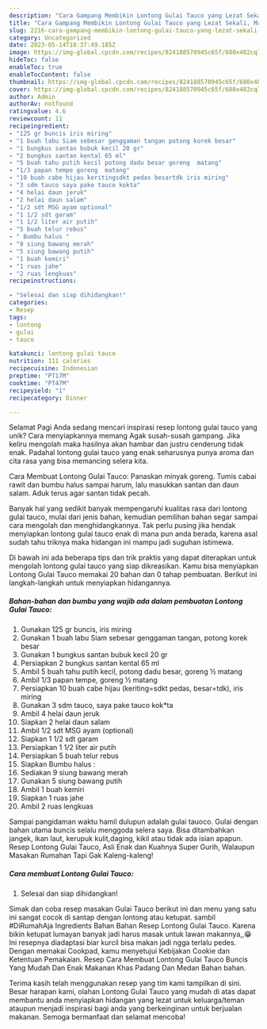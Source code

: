 ```yaml
---
description: "Cara Gampang Membikin Lontong Gulai Tauco yang Lezat Sekali, Mantap"
title: "Cara Gampang Membikin Lontong Gulai Tauco yang Lezat Sekali, Mantap"
slug: 2216-cara-gampang-membikin-lontong-gulai-tauco-yang-lezat-sekali-mantap
category: Uncategorized
date: 2023-05-14T18:37:49.185Z
image: https://img-global.cpcdn.com/recipes/824188570945c65f/680x482cq70/lontong-gulai-tauco-foto-resep-utama.jpg
hideToc: false
enableToc: true
enableTocContent: false
thumbnail: https://img-global.cpcdn.com/recipes/824188570945c65f/680x482cq70/lontong-gulai-tauco-foto-resep-utama.jpg
cover: https://img-global.cpcdn.com/recipes/824188570945c65f/680x482cq70/lontong-gulai-tauco-foto-resep-utama.jpg
author: Admin
authorAv: notfound
ratingvalue: 4.6
reviewcount: 11
recipeingredient:
- "125 gr buncis iris miring"
- "1 buah labu Siam sebesar genggaman tangan potong korek besar"
- "1 bungkus santan bubuk kecil 20 gr"
- "2 bungkus santan kental 65 ml"
- "5 buah tahu putih kecil potong dadu besar goreng  matang"
- "1/3 papan tempe goreng  matang"
- "10 buah cabe hijau keritingsdkt pedas besartdk iris miring"
- "3 sdm tauco saya pake tauco kokta"
- "4 helai daun jeruk"
- "2 helai daun salam"
- "1/2 sdt MSG ayam optional"
- "1 1/2 sdt garam"
- "1 1/2 liter air putih"
- "5 buah telur rebus"
- " Bumbu halus "
- "9 siung bawang merah"
- "5 siung bawang putih"
- "1 buah kemiri"
- "1 ruas jahe"
- "2 ruas lengkuas"
recipeinstructions:

- "Selesai dan siap dihidangkan!"
categories:
- Resep
tags:
- lontong
- gulai
- tauco

katakunci: lontong gulai tauco 
nutrition: 111 calories
recipecuisine: Indonesian
preptime: "PT17M"
cooktime: "PT47M"
recipeyield: "1"
recipecategory: Dinner

---
```



Selamat Pagi Anda sedang mencari inspirasi resep lontong gulai tauco yang unik? Cara menyiapkannya memang Agak susah-susah gampang. Jika keliru mengolah maka hasilnya akan hambar dan justru cenderung tidak enak. Padahal lontong gulai tauco yang enak seharusnya punya aroma dan cita rasa yang bisa memancing selera kita.


Cara Membuat Lontong Gulai Tauco: Panaskan minyak goreng. Tumis cabai rawit dan bumbu halus sampai harum, lalu masukkan santan dan daun salam. Aduk terus agar santan tidak pecah.

Banyak hal yang sedikit banyak mempengaruhi kualitas rasa dari lontong gulai tauco, mulai dari jenis bahan, kemudian pemilihan bahan segar sampai cara mengolah dan menghidangkannya. Tak perlu pusing jika hendak menyiapkan lontong gulai tauco enak di mana pun anda berada, karena asal sudah tahu triknya maka hidangan ini mampu jadi suguhan istimewa.


Di bawah ini ada beberapa tips dan trik praktis yang dapat diterapkan untuk mengolah lontong gulai tauco yang siap dikreasikan. Kamu bisa menyiapkan Lontong Gulai Tauco memakai 20 bahan dan 0 tahap pembuatan. Berikut ini langkah-langkah untuk menyiapkan hidangannya.

<!--inarticleads1-->

##### Bahan-bahan dan bumbu yang wajib ada dalam pembuatan Lontong Gulai Tauco:

1. Gunakan 125 gr buncis, iris miring
1. Gunakan 1 buah labu Siam sebesar genggaman tangan, potong korek besar
1. Gunakan 1 bungkus santan bubuk kecil 20 gr
1. Persiapkan 2 bungkus santan kental 65 ml
1. Ambil 5 buah tahu putih kecil, potong dadu besar, goreng ½ matang
1. Ambil 1/3 papan tempe, goreng ½ matang
1. Persiapkan 10 buah cabe hijau (keriting=sdkt pedas, besar=tdk), iris miring
1. Gunakan 3 sdm tauco, saya pake tauco kok*ta
1. Ambil 4 helai daun jeruk
1. Siapkan 2 helai daun salam
1. Ambil 1/2 sdt MSG ayam (optional)
1. Siapkan 1 1/2 sdt garam
1. Persiapkan 1 1/2 liter air putih
1. Persiapkan 5 buah telur rebus
1. Siapkan  Bumbu halus :
1. Sediakan 9 siung bawang merah
1. Gunakan 5 siung bawang putih
1. Ambil 1 buah kemiri
1. Siapkan 1 ruas jahe
1. Ambil 2 ruas lengkuas


Sampai pangidaman waktu hamil dulupun adalah gulai tauoco. Gulai dengan bahan utama buncis selalu menggoda selera saya. Bisa ditambahkan jangek, ikan laut, kerupuk kulit,daging, kikil atau tidak ada isian apapun. Resep Lontong Gulai Tauco, Asli Enak dan Kuahnya Super Gurih, Walaupun Masakan Rumahan Tapi Gak Kaleng-kaleng! 

<!--inarticleads2-->

##### Cara membuat Lontong Gulai Tauco:


1. Selesai dan siap dihidangkan!

Simak dan coba resep masakan Gulai Tauco berikut ini dan menu yang satu ini sangat cocok di santap dengan lontong atau ketupat. sambil #DiRumahAja Ingredients Bahan Bahan Resep Lontong Gulai Tauco. Karena bikin ketupat lumayan banyak jadi harus masak untuk lawan makannya,,😁 Ini resepnya diadaptasi biar kurcil bisa makan jadi ngga terlalu pedes. Dengan memakai Cookpad, kamu menyetujui Kebijakan Cookie dan Ketentuan Pemakaian. Resep Cara Membuat Lontong Gulai Tauco Buncis Yang Mudah Dan Enak Makanan Khas Padang Dan Medan Bahan bahan. 

Terima kasih telah menggunakan resep yang tim kami tampilkan di sini. Besar harapan kami, olahan Lontong Gulai Tauco yang mudah di atas dapat membantu anda menyiapkan hidangan yang lezat untuk keluarga/teman ataupun menjadi inspirasi bagi anda yang berkeinginan untuk berjualan makanan. Semoga bermanfaat dan selamat mencoba!
